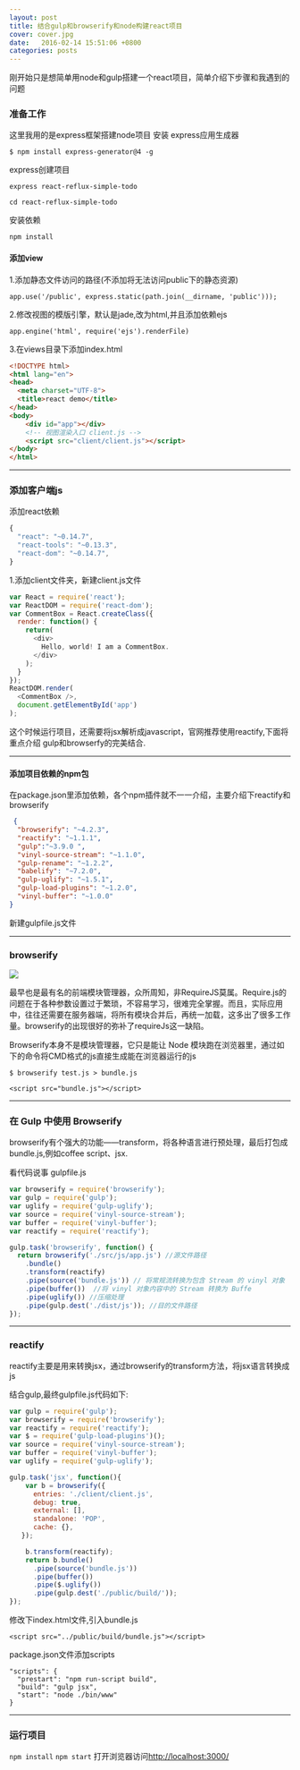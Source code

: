 ```yaml
---
layout: post
title: 结合gulp和browserify和node构建react项目
cover: cover.jpg
date:   2016-02-14 15:51:06 +0800
categories: posts
---
```


刚开始只是想简单用node和gulp搭建一个react项目，简单介绍下步骤和我遇到的问题

### 准备工作
这里我用的是express框架搭建node项目
安装 express应用生成器

`$ npm install express-generator@4 -g`

express创建项目

`express react-reflux-simple-todo`

`cd react-reflux-simple-todo`

安装依赖

`npm install`

#### 添加view

1.添加静态文件访问的路径(不添加将无法访问public下的静态资源)

`app.use('/public', express.static(path.join(__dirname, 'public')));`

2.修改视图的模版引擎，默认是jade,改为html,并且添加依赖ejs

`app.engine('html', require('ejs').renderFile)`

3.在views目录下添加index.html

```html
<!DOCTYPE html>
<html lang="en">
<head>
  <meta charset="UTF-8">
  <title>react demo</title>
</head>
<body>
    <div id="app"></div>
    <!-- 视图渲染入口 client.js -->
    <script src="client/client.js"></script>
</body>
</html>
```

***

### 添加客户端js

添加react依赖

```javascript
{
  "react": "~0.14.7",
  "react-tools": "~0.13.3",
  "react-dom": "~0.14.7",
}
```

1.添加client文件夹，新建client.js文件

```javascript
var React = require('react');
var ReactDOM = require('react-dom');
var CommentBox = React.createClass({
  render: function() {
    return(
      <div>
        Hello, world! I am a CommentBox.
      </div>
    );
  }
});
ReactDOM.render(
  <CommentBox />,
  document.getElementById('app')
);
```
这个时候运行项目，还需要将jsx解析成javascript，官网推荐使用reactify,下面将重点介绍
gulp和browserfy的完美结合.

***

#### 添加项目依赖的npm包
在package.json里添加依赖，各个npm插件就不一一介绍，主要介绍下reactify和browserify

```json
 {
  "browserify": "~4.2.3",
  "reactify": "~1.1.1",
  "gulp":"~3.9.0 ",
  "vinyl-source-stream": "~1.1.0",
  "gulp-rename": "~1.2.2",
  "babelify": "~7.2.0",
  "gulp-uglify": "~1.5.1",
  "gulp-load-plugins": "~1.2.0",
  "vinyl-buffer": "~1.0.0"
}
```
新建gulpfile.js文件

***

### browserify
![](http://i13.tietuku.com/c0c33791eacc0504.png)

最早也是最有名的前端模块管理器，众所周知，非RequireJS莫属。Require.js的问题在于各种参数设置过于繁琐，不容易学习，很难完全掌握。而且，实际应用中，往往还需要在服务器端，将所有模块合并后，再统一加载，这多出了很多工作量。browserify的出现很好的弥补了requireJs这一缺陷。

Browserify本身不是模块管理器，它只是能让 Node 模块跑在浏览器里，通过如下的命令将CMD格式的js直接生成能在浏览器运行的js

`$ browserify test.js > bundle.js`

`<script src="bundle.js"></script>`

***

### 在 Gulp 中使用 Browserify
browserify有个强大的功能——transform，将各种语言进行预处理，最后打包成bundle.js,例如coffee script、jsx.

看代码说事 gulpfile.js

```javascript
var browserify = require('browserify');  
var gulp = require('gulp');  
var uglify = require('gulp-uglify');  
var source = require('vinyl-source-stream');  
var buffer = require('vinyl-buffer');
var reactify = require('reactify');

gulp.task('browserify', function() {  
  return browserify('./src/js/app.js') //源文件路径
    .bundle()
    .transform(reactify)
    .pipe(source('bundle.js')) // 将常规流转换为包含 Stream 的 vinyl 对象
    .pipe(buffer())  //将 vinyl 对象内容中的 Stream 转换为 Buffe
    .pipe(uglify()) //压缩处理
    .pipe(gulp.dest('./dist/js')); //目的文件路径
});
```

***

### reactify
reactify主要是用来转换jsx，通过browserify的transform方法，将jsx语言转换成js

结合gulp,最终gulpfile.js代码如下:

```javascript
var gulp = require('gulp');
var browserify = require('browserify');
var reactify = require('reactify');
var $ = require('gulp-load-plugins')();
var source = require('vinyl-source-stream');
var buffer = require('vinyl-buffer');
var uglify = require('gulp-uglify');

gulp.task('jsx', function(){
    var b = browserify({
      entries: './client/client.js',
      debug: true,
      external: [],
      standalone: 'POP',
      cache: {},
   });

    b.transform(reactify);
    return b.bundle()
      .pipe(source('bundle.js'))
      .pipe(buffer())
      .pipe($.uglify())
      .pipe(gulp.dest('./public/build/'));
});

```
修改下index.html文件,引入bundle.js

`<script src="../public/build/bundle.js"></script>`

package.json文件添加scripts

```
"scripts": {
  "prestart": "npm run-script build",
  "build": "gulp jsx",
  "start": "node ./bin/www"
}
```

***

### 运行项目
`npm install`
`npm start`
打开浏览器访问[http://localhost:3000/](http://localhost:3000/)

